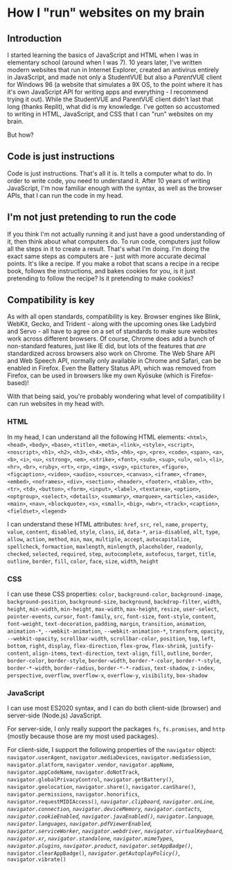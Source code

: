 # How I "run" websites on my brain
## Introduction
I started learning the basics of JavaScript and HTML when I was in elementary school (around when I was 7). 10 years later, I've written modern websites that run in Internet Explorer, created an antivirus entirely in JavaScript, and made not only a StudentVUE but also a *Parent*VUE client for Windows 96 (a website that simulates a 9X OS, to the point where it has it's own JavaScript API for writing apps and everything - I recommend trying it out). While the StudentVUE and ParentVUE client didn't last that long (thanks Replit), what did is my knowledge. I've gotten so accustomed to writing in HTML, JavaScript, and CSS that I can "run" websites on my brain.

But how?

## Code is just instructions
Code is just instructions. That's all it is. It tells a computer what to do. In order to write code, you need to understand it. After 10 years of writing JavaScript, I'm now familiar enough with the syntax, as well as the browser APIs, that I can run the code in my head.

## I'm not just pretending to run the code
If you think I'm not actually running it and just have a good understanding of it, then think about what computers do. To run code, computers just follow all the steps in it to create a result. That's what I'm doing. I'm doing the exact same steps as computers are - just with more accurate decimal points. It's like a recipe. If you make a robot that scans a recipe in a recipe book, follows the instructions, and bakes cookies for you, is it just pretending to follow the recipe? Is it pretending to make cookies?

## Compatibility is key
As with all open standards, compatibility is key. Browser engines like Blink, WebKit, Gecko, and Trident - along with the upcoming ones like Ladybird and Servo - all have to agree on a set of standards to make sure websites work across different browsers. Of course, Chrome does add a bunch of non-standard features, just like IE did, but lots of the features that *are* standardized across browsers also work on Chrome. The Web Share API and Web Speech API, normally only available in Chrome and Safari, can be enabled in Firefox. Even the Battery Status API, which was removed from Firefox, can be used in browsers like my own Kyōsuke (which is Firefox-based)!

With that being said, you're probably wondering what level of compatibility I can run websites in my head with.

### HTML
In my head, I can understand all the following HTML elements: `<html>`, `<head>`, `<body>`, `<base>`, `<title>`, `<meta>`, `<link>`, `<style>`, `<script>`, `<noscript>`, `<h1>`, `<h2>`, `<h3>`, `<h4>`, `<h5>`, `<h6>`, `<p>`, `<pre>`, `<code>`, `<span>`, `<a>`, `<b>`, `<i>`, `<u>`, `<strong>`, `<em>`, `<strike>`, `<font>`, `<sub>`, `<sup>`, `<ul>`, `<ol>`, `<li>`, `<hr>`, `<br>`, `<ruby>`, `<rt>`, `<rp>`, `<img>`, `<svg>`, `<picture>`, `<figure>`, `<figcaption>`, `<video>`, `<audio>`, `<source>`, `<canvas>`, `<iframe>`, `<frame>`, `<embed>`, `<noframes>`, `<div>`, `<section>`, `<header>`, `<footer>`, `<table>`, `<th>`, `<tr>`, `<td>`, `<button>`, `<form>`, `<input>`, `<label>`, `<textarea>`, `<option>`, `<optgroup>`, `<select>`, `<details>`, `<summary>`, `<marquee>`, `<article>`, `<aside>`, `<main>`, `<nav>`, `<blockquote>`, `<s>`, `<small>`, `<big>`, `<wbr>`, `<track>`, `<caption>`, `<fieldset>`, `<legend>`

I can understand these HTML attributes: `href`, `src`, `rel`, `name`, `property`, `value`, `content`, `disabled`, `style`, `class`, `id`, `data-*`, `aria-disabled`, `alt`, `type`, `allow`, `action`, `method`, `min`, `max`, `multiple`, `accept`, `autocapitalize`, `spellcheck`, `formaction`, `maxlength`, `minlength`, `placeholder`, `readonly`, `checked`, `selected`, `required`, `step`, `autocomplete`, `autofocus`, `target`, `title`, `outline`, `border`, `fill`, `color`, `face`, `size`, `width`, `height`

### CSS
I can use these CSS properties: `color`, `background-color`, `background-image`, `background-position`, `background-size`, `background`, `backdrop-filter`, `width`, `height`, `min-width`, `min-height`, `max-width`, `max-height`, `resize`, `user-select`, `pointer-events`, `cursor`, `font-family`, `src`, `font-size`, `font-style`, `content`, `font-weight`, `text-decoration`, `padding`, `margin`, `transition`, `animation`, `animation-*`, `--webkit-animation`, `--webkit-animation-*`, `transform`, `opacity`, `--webkit-opacity`, `scrollbar-width`, `scrollbar-color`, `position`, `top`, `left`, `bottom`, `right`, `display`, `flex-direction`, `flex-grow`, `flex-shrink`, `justify-content`, `align-items`, `text-direction`, `text-align`, `fill`, `outline`, `border`, `border-color`, `border-style`, `border-width`, `border-*-color`, `border-*-style`, `border-*-width`, `border-radius`, `border-*-*-radius`, `text-shadow`, `z-index`, `perspective`, `overflow`, `overflow-x`, `overflow-y`, `visibility`, `box-shadow`

### JavaScript
I can use most ES2020 syntax, and I can do both client-side (browser) and server-side (Node.js) JavaScript.

For server-side, I only really support the packages `fs`, `fs.promises`, and `http` (mostly because those are my most used packages).

For client-side, I support the following properties of the `navigator` object: `navigator.userAgent`, `navigator.mediaDevices`, `navigator.mediaSession`, `navigator.platform`, `navigator.vendor`, `navigator.appName`, `navigator.appCodeName`, `navigator.doNotTrack`, `navigator.globalPrivacyControl`, `navigator.getBattery()`, `navigator.geolocation`, `navigator.share()`, `navigator.canShare()`, `navigator.permissions`, `navigator.honorifics`, `navigator.requestMIDIAccess()`*, `navigator.clipboard`, `navigator.onLine`, `navigator.connection`, `navigator.deviceMemory`, `navigator.contacts`, `navigator.cookieEnabled`, `navigator.javaEnabled()`, `navigator.language`, `navigator.languages`, `navigator.pdfViewerEnabled`, `navigator.serviceWorker`, `navigator.webdriver`, `navigator.virtualKeyboard`, `navigator.xr`, `navigator.standalone`, `navigator.mimeTypes`, `navigator.plugins`, `navigator.product`, `navigator.setAppBadge()`*, `navigator.clearAppBadge()`*, `navigator.getAutoplayPolicy()`*, `navigator.vibrate()`
